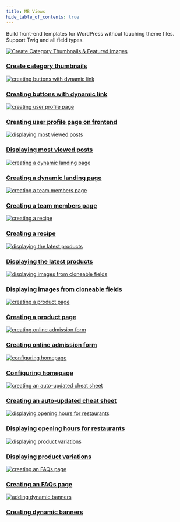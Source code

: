 ```yaml
---
title: MB Views
hide_table_of_contents: true
---
```


Build front-end templates for WordPress without touching theme files. Support Twig and all field types.

<div className="category_wrap">
<div className="tutorials_category tutorials_category--new">

[![Create Category Thumbnails & Featured Images](/tutorials/views-1.png) <h3 class="items_titles">Create category thumbnails</h3>](/tutorials/category-thumbnails/)

[![creating buttons with dynamic link](/tutorials/views-2.png) <h3 class="items_titles">Creating buttons with dynamic link</h3>](/tutorials/create-buttons-dynamic-links/)

[![creating user profile page](/tutorials/views-3.png) <h3 class="items_titles">Creating user profile page on frontend</h3>](/tutorials/create-user-profile-page/)

[![displaying most viewed posts](/tutorials/views-add-1.png) <h3 class="items_titles">Displaying most viewed posts</h3>](/tutorials/display-most-viewed-posts-mb-views)

[![creating a dynamic landing page](/tutorials/views-4.png) <h3 class="items_titles">Creating a dynamic landing page</h3>](/tutorials/create-dynamic-landing-page/)

[![creating a team members page](/tutorials/views-5.png) <h3 class="items_titles">Creating a team members page</h3>](/tutorials/create-team-members-page-mb-views/)

[![creating a recipe](/tutorials/views-6.png) <h3 class="items_titles">Creating a recipe</h3>](/tutorials/create-recipe-mb-views/)

[![displaying the latest products](/tutorials/views-7.png) <h3 class="items_titles">Displaying the latest products</h3>](/tutorials/display-latest-products-mb-views/)

[![displaying images from cloneable fields](/tutorials/views-8.png) <h3 class="items_titles">Displaying images from cloneable fields</h3>](/tutorials/display-images-cloneable-fields-mb-views/)

[![creating a product page](/tutorials/views-9.png) <h3 class="items_titles">Creating a product page</h3>](/tutorials/create-product-pages-mb-views/)

[![creating online admission form](/tutorials/views-10.png) <h3 class="items_titles">Creating online admission form</h3>](/tutorials/create-online-admission-form/)

[![configuring homepage](/tutorials/views-11.png) <h3 class="items_titles">Configuring homepage</h3>](/tutorials/configure-homepage/)

[![creating an auto-updated cheat sheet](/tutorials/views-12.png) <h3 class="items_titles">Creating an auto-updated cheat sheet</h3>](/tutorials/create-auto-updated-cheat-sheet/)

[![displaying opening hours for restaurants](/tutorials/views-14.png) <h3 class="items_titles">Displaying opening hours for restaurants</h3>](/tutorials/display-opening-hours-restaurant-mb-views/)

[![displaying product variations](/tutorials/views-15.png) <h3 class="items_titles">Displaying product variations</h3>](/tutorials/display-product-variations-mb-views/)

[![creating an FAQs page](/tutorials/views-16.png) <h3 class="items_titles">Creating an FAQs page</h3>](/tutorials/create-faqs-page-mb-views/)

[![adding dynamic banners](/tutorials/views-17.png) <h3 class="items_titles">Creating dynamic banners</h3>](/tutorials/create-dynamic-banners/)

</div>
</div>
